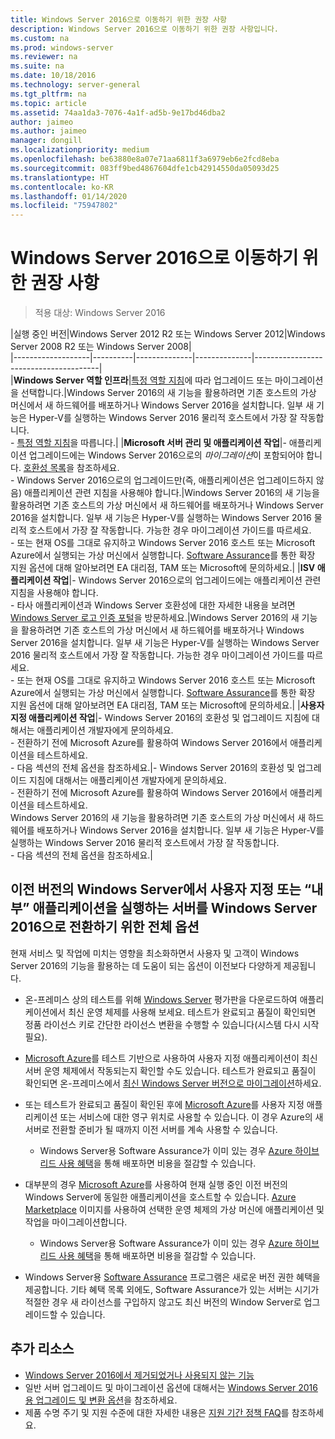 ```yaml
---
title: Windows Server 2016으로 이동하기 위한 권장 사항
description: Windows Server 2016으로 이동하기 위한 권장 사항입니다.
ms.custom: na
ms.prod: windows-server
ms.reviewer: na
ms.suite: na
ms.date: 10/18/2016
ms.technology: server-general
ms.tgt_pltfrm: na
ms.topic: article
ms.assetid: 74aa1da3-7076-4a1f-ad5b-9e17bd46dba2
author: jaimeo
ms.author: jaimeo
manager: dongill
ms.localizationpriority: medium
ms.openlocfilehash: be63880e8a07e71aa6811f3a6979eb6e2fcd8eba
ms.sourcegitcommit: 083ff9bed4867604dfe1cb42914550da05093d25
ms.translationtype: HT
ms.contentlocale: ko-KR
ms.lasthandoff: 01/14/2020
ms.locfileid: "75947802"
---
```

# <a name="recommendations-for-moving-to-windows-server-2016"></a>Windows Server 2016으로 이동하기 위한 권장 사항

>적용 대상: Windows Server 2016


|실행 중인 버전|Windows Server 2012 R2 또는 Windows Server 2012|Windows Server 2008 R2 또는 Windows Server 2008|  
|-------------------|----------|--------------|--------------|---------------------------------------|  
|**Windows Server 역할 인프라**|[특정 역할 지침](https://technet.microsoft.com/windowsserver/jj554790)에 따라 업그레이드 또는 마이그레이션을 선택합니다.|Windows Server 2016의 새 기능을 활용하려면 기존 호스트의 가상 머신에서 새 하드웨어를 배포하거나 Windows Server 2016을 설치합니다. 일부 새 기능은 Hyper-V를 실행하는 Windows Server 2016 물리적 호스트에서 가장 잘 작동합니다. <br>- [특정 역할 지침](https://technet.microsoft.com/windowsserver/jj554790)을 따릅니다.|
|**Microsoft 서버 관리 및 애플리케이션 작업**|- 애플리케이션 업그레이드에는 Windows Server 2016으로의 *마이그레이션*이 포함되어야 합니다. [호환성 목록](Server-Application-Compatibility.md)을 참조하세요. <br>- Windows Server 2016으로의 업그레이드만(즉, 애플리케이션은 업그레이드하지 않음) 애플리케이션 관련 지침을 사용해야 합니다.|Windows Server 2016의 새 기능을 활용하려면 기존 호스트의 가상 머신에서 새 하드웨어를 배포하거나 Windows Server 2016을 설치합니다. 일부 새 기능은 Hyper-V를 실행하는 Windows Server 2016 물리적 호스트에서 가장 잘 작동합니다. 가능한 경우 마이그레이션 가이드를 따르세요. <br>- 또는 현재 OS를 그대로 유지하고 Windows Server 2016 호스트 또는 Microsoft Azure에서 실행되는 가상 머신에서 실행합니다. [Software Assurance](https://www.microsoft.com/Licensing/licensing-programs/software-assurance-default.aspx)를 통한 확장 지원 옵션에 대해 알아보려면 EA 대리점, TAM 또는 Microsoft에 문의하세요.|
|**ISV 애플리케이션 작업**|- Windows Server 2016으로의 업그레이드에는 애플리케이션 관련 지침을 사용해야 합니다. <br>- 타사 애플리케이션과 Windows Server 호환성에 대한 자세한 내용을 보려면 [Windows Server 로고 인증 포털](https://msdn.microsoft.com/enterprisecloudcertified)을 방문하세요.|Windows Server 2016의 새 기능을 활용하려면 기존 호스트의 가상 머신에서 새 하드웨어를 배포하거나 Windows Server 2016을 설치합니다. 일부 새 기능은 Hyper-V를 실행하는 Windows Server 2016 물리적 호스트에서 가장 잘 작동합니다. 가능한 경우 마이그레이션 가이드를 따르세요. <br>- 또는 현재 OS를 그대로 유지하고 Windows Server 2016 호스트 또는 Microsoft Azure에서 실행되는 가상 머신에서 실행합니다. [Software Assurance](https://www.microsoft.com/Licensing/licensing-programs/software-assurance-default.aspx)를 통한 확장 지원 옵션에 대해 알아보려면 EA 대리점, TAM 또는 Microsoft에 문의하세요.|
|**사용자 지정 애플리케이션 작업**|- Windows Server 2016의 호환성 및 업그레이드 지침에 대해서는 애플리케이션 개발자에게 문의하세요. <br>- 전환하기 전에 Microsoft Azure를 활용하여 Windows Server 2016에서 애플리케이션을 테스트하세요. <br>- 다음 섹션의 전체 옵션을 참조하세요.|- Windows Server 2016의 호환성 및 업그레이드 지침에 대해서는 애플리케이션 개발자에게 문의하세요. <br>- 전환하기 전에 Microsoft Azure를 활용하여 Windows Server 2016에서 애플리케이션을 테스트하세요. <br>Windows Server 2016의 새 기능을 활용하려면 기존 호스트의 가상 머신에서 새 하드웨어를 배포하거나 Windows Server 2016을 설치합니다. 일부 새 기능은 Hyper-V를 실행하는 Windows Server 2016 물리적 호스트에서 가장 잘 작동합니다. <br>- 다음 섹션의 전체 옵션을 참조하세요.|

## <a name="complete-options-for-moving-servers-running-custom-or-in-house-applications-on-older-versions-of-windows-server-to-windows-server-2016"></a>이전 버전의 Windows Server에서 사용자 지정 또는 “내부” 애플리케이션을 실행하는 서버를 Windows Server 2016으로 전환하기 위한 전체 옵션

현재 서비스 및 작업에 미치는 영향을 최소화하면서 사용자 및 고객이 Windows Server 2016의 기능을 활용하는 데 도움이 되는 옵션이 이전보다 다양하게 제공됩니다.

- 온-프레미스 상의 테스트를 위해 [Windows Server](https://www.microsoft.com/evalcenter/evaluate-windows-server-2016) 평가판을 다운로드하여 애플리케이션에서 최신 운영 체제를 사용해 보세요. 테스트가 완료되고 품질이 확인되면 정품 라이선스 키로 간단한 라이선스 변환을 수행할 수 있습니다(시스템 다시 시작 필요).

- [Microsoft Azure](https://azure.microsoft.com)를 테스트 기반으로 사용하여 사용자 지정 애플리케이션이 최신 서버 운영 체제에서 작동되는지 확인할 수도 있습니다. 테스트가 완료되고 품질이 확인되면 온-프레미스에서 [최신 Windows Server 버전으로 마이그레이션](https://docs.microsoft.com/windows-server/get-started/installation-and-upgrade#upgrade)하세요. 

- 또는 테스트가 완료되고 품질이 확인된 후에 [Microsoft Azure](https://azure.microsoft.com)를 사용자 지정 애플리케이션 또는 서비스에 대한 영구 위치로 사용할 수 있습니다. 이 경우 Azure의 새 서버로 전환할 준비가 될 때까지 이전 서버를 계속 사용할 수 있습니다.

    - Windows Server용 Software Assurance가 이미 있는 경우 [Azure 하이브리드 사용 혜택](https://azure.microsoft.com/pricing/hybrid-use-benefit/)을 통해 배포하면 비용을 절감할 수 있습니다. 

- 대부분의 경우 [Microsoft Azure](https://azure.microsoft.com)를 사용하여 현재 실행 중인 이전 버전의 Windows Server에 동일한 애플리케이션을 호스트할 수 있습니다. [Azure Marketplace](https://azure.microsoft.com/marketplace/) 이미지를 사용하여 선택한 운영 체제의 가상 머신에 애플리케이션 및 작업을 마이그레이션합니다.

    - Windows Server용 Software Assurance가 이미 있는 경우 [Azure 하이브리드 사용 혜택](https://azure.microsoft.com/pricing/hybrid-use-benefit/)을 통해 배포하면 비용을 절감할 수 있습니다. 

- Windows Server용 [Software Assurance](https://www.microsoft.com/Licensing/licensing-programs/software-assurance-default.aspx) 프로그램은 새로운 버전 권한 혜택을 제공합니다. 기타 혜택 목록 외에도, Software Assurance가 있는 서버는 시기가 적절한 경우 새 라이선스를 구입하지 않고도 최신 버전의 Window Server로 업그레이드할 수 있습니다. 

## <a name="additional-resources"></a>추가 리소스

- [Windows Server 2016에서 제거되었거나 사용되지 않는 기능](deprecated-features.md)
- 일반 서버 업그레이드 및 마이그레이션 옵션에 대해서는 [Windows Server 2016용 업그레이드 및 변환 옵션](Supported-Upgrade-Paths.md)을 참조하세요.
- 제품 수명 주기 및 지원 수준에 대한 자세한 내용은 [지원 기간 정책 FAQ](https://support.microsoft.com/help/17140/support-lifecycle-policy-faq)를 참조하세요.

